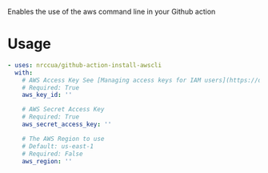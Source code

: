 Enables the use of the aws command line in your Github action

# Usage

<!-- start usage -->
```yaml
- uses: nrccua/github-action-install-awscli
  with:
    # AWS Access Key See [Managing access keys for IAM users](https://docs.aws.amazon.com/IAM/latest/UserGuide/id_credentials_access-keys.html) on generating an access key/secret key pair.
    # Required: True
    aws_key_id: ''

    # AWS Secret Access Key
    # Required: True
    aws_secret_access_key: ''

    # The AWS Region to use
    # Default: us-east-1
    # Required: False
    aws_region: ''
```
<!-- end usage -->
